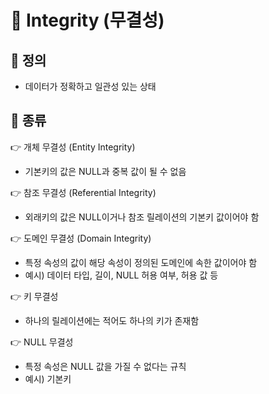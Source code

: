 # 🔗 Integrity (무결성)

## 🐫 정의
* 데이터가 정확하고 일관성 있는 상태

## 🐫 종류

👉 개체 무결성 (Entity Integrity)
* 기본키의 값은 NULL과 중복 값이 될 수 없음

👉 참조 무결성 (Referential Integrity)
* 외래키의 값은 NULL이거나 참조 릴레이션의 기본키 값이어야 함

👉 도메인 무결성 (Domain Integrity)
* 특정 속성의 값이 해당 속성이 정의된 도메인에 속한 값이어야 함
* 예시) 데이터 타입, 길이, NULL 허용 여부, 허용 값 등

👉 키 무결성
* 하나의 릴레이션에는 적어도 하나의 키가 존재함

👉 NULL 무결성
* 특정 속성은 NULL 값을 가질 수 없다는 규칙
* 예시) 기본키